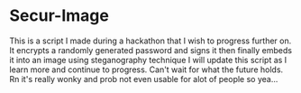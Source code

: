 # Secur-Image
This is a script I made during a hackathon that I wish to progress further on. It encrypts a randomly generated password and signs it then finally embeds it into an image using steganography technique
I will update this script as I learn more and continue to progress. Can't wait for what the future holds.
Rn it's really wonky and prob not even usable for alot of people so yea...

